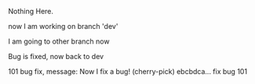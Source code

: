 Nothing Here.

now I am working on branch 'dev' 

I am going to other branch now

Bug is fixed, now back to dev

101 bug fix, message: Now I fix a bug! (cherry-pick)  ebcbdca... fix bug 101
